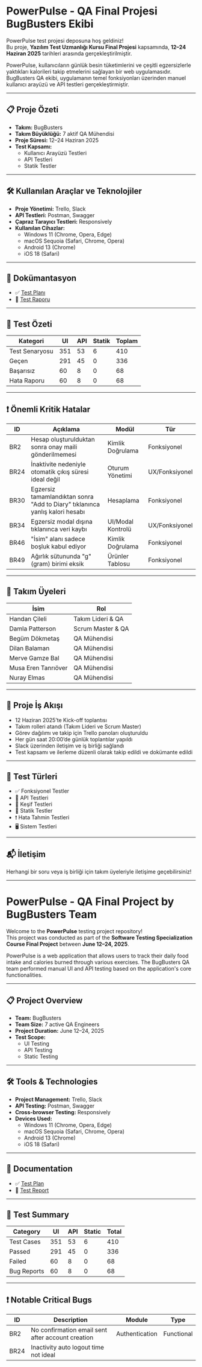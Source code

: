 # PowerPulse - QA Final Projesi BugBusters Ekibi

PowerPulse test projesi deposuna hoş geldiniz!  
Bu proje, **Yazılım Test Uzmanlığı Kursu Final Projesi** kapsamında, **12–24 Haziran 2025** tarihleri arasında gerçekleştirilmiştir.

PowerPulse, kullanıcıların günlük besin tüketimlerini ve çeşitli egzersizlerle yaktıkları kalorileri takip etmelerini sağlayan bir web uygulamasıdır. BugBusters QA ekibi, uygulamanın temel fonksiyonları üzerinden manuel kullanıcı arayüzü ve API testleri gerçekleştirmiştir.

---

## 📋 Proje Özeti

- **Takım:** BugBusters  
- **Takım Büyüklüğü:** 7 aktif QA Mühendisi  
- **Proje Süresi:** 12–24 Haziran 2025  
- **Test Kapsamı:**  
  - Kullanıcı Arayüzü Testleri  
  - API Testleri  
  - Statik Testler  

---

## 🛠 Kullanılan Araçlar ve Teknolojiler

- **Proje Yönetimi:** Trello, Slack  
- **API Testleri:** Postman, Swagger  
- **Çapraz Tarayıcı Testleri:** Responsively  
- **Kullanılan Cihazlar:**  
  - Windows 11 (Chrome, Opera, Edge)  
  - macOS Sequoia (Safari, Chrome, Opera)  
  - Android 13 (Chrome)  
  - iOS 18 (Safari)  

---

## 📄 Dokümantasyon

- ✅ [Test Planı](#)  
- 📑 [Test Raporu](#)  

---

## 🔢 Test Özeti

| Kategori      | UI  | API | Statik | Toplam |
|---------------|-----|-----|--------|--------|
| Test Senaryosu| 351 | 53  | 6      | 410    |
| Geçen         | 291 | 45  | 0      | 336    |
| Başarısız     | 60  | 8   | 0      | 68     |
| Hata Raporu   | 60  | 8   | 0      | 68     |

---

## ❗ Önemli Kritik Hatalar

| ID   | Açıklama                                                                   | Modül                 | Tür          |
|------|----------------------------------------------------------------------------|-----------------------|--------------|
| BR2  | Hesap oluşturulduktan sonra onay maili gönderilmemesi                     | Kimlik Doğrulama      | Fonksiyonel  |
| BR24 | İnaktivite nedeniyle otomatik çıkış süresi ideal değil                     | Oturum Yönetimi       | UX/Fonksiyonel |
| BR30 | Egzersiz tamamlandıktan sonra "Add to Diary" tıklanınca yanlış kalori hesabı | Hesaplama             | Fonksiyonel  |
| BR34 | Egzersiz modal dışına tıklanınca veri kaybı                                | UI/Modal Kontrolü     | UX/Fonksiyonel |
| BR46 | "İsim" alanı sadece boşluk kabul ediyor                                    | Kimlik Doğrulama      | Fonksiyonel  |
| BR49 | Ağırlık sütununda "g" (gram) birimi eksik                                 | Ürünler Tablosu       | Fonksiyonel  |

---

## 👥 Takım Üyeleri

| İsim                | Rol                     |
|---------------------|-------------------------|
| Handan Çileli       | Takım Lideri & QA       |
| Damla Patterson     | Scrum Master & QA       |
| Begüm Dökmetaş      | QA Mühendisi            |
| Dilan Balaman       | QA Mühendisi            |
| Merve Gamze Bal     | QA Mühendisi            |
| Musa Eren Tanrıöver | QA Mühendisi            |
| Nuray Elmas         | QA Mühendisi            |

---

## 🚀 Proje İş Akışı

- 12 Haziran 2025’te Kick-off toplantısı  
- Takım rolleri atandı (Takım Lideri ve Scrum Master)  
- Görev dağılımı ve takip için Trello panoları oluşturuldu  
- Her gün saat 20:00’de günlük toplantılar yapıldı  
- Slack üzerinden iletişim ve iş birliği sağlandı  
- Test kapsamı ve ilerleme düzenli olarak takip edildi ve dokümante edildi  

---

## 🧪 Test Türleri

- ✅ Fonksiyonel Testler  
- 🔁 API Testleri  
- 🧭 Keşif Testleri  
- 📄 Statik Testler  
- ❗ Hata Tahmin Testleri  
- 🖥️ Sistem Testleri  

---

## 📬 İletişim

Herhangi bir soru veya iş birliği için takım üyeleriyle iletişime geçebilirsiniz!

---

# PowerPulse - QA Final Project by BugBusters Team

Welcome to the **PowerPulse** testing project repository!  
This project was conducted as part of the **Software Testing Specialization Course Final Project** between **June 12–24, 2025**.

PowerPulse is a web application that allows users to track their daily food intake and calories burned through various exercises. The BugBusters QA team performed manual UI and API testing based on the application's core functionalities.

---

## 📋 Project Overview

- **Team:** BugBusters  
- **Team Size:** 7 active QA Engineers  
- **Project Duration:** June 12–24, 2025  
- **Test Scope:**  
  - UI Testing  
  - API Testing  
  - Static Testing  

---

## 🛠 Tools & Technologies

- **Project Management:** Trello, Slack  
- **API Testing:** Postman, Swagger  
- **Cross-browser Testing:** Responsively  
- **Devices Used:**  
  - Windows 11 (Chrome, Opera, Edge)  
  - macOS Sequoia (Safari, Chrome, Opera)  
  - Android 13 (Chrome)  
  - iOS 18 (Safari)  

---

## 📄 Documentation

- ✅ [Test Plan](#)  
- 📑 [Test Report](#)  

---

## 🔢 Test Summary

| Category     | UI  | API | Static | Total |
|--------------|-----|-----|--------|-------|
| Test Cases   | 351 | 53  | 6      | 410   |
| Passed       | 291 | 45  | 0      | 336   |
| Failed       | 60  | 8   | 0      | 68    |
| Bug Reports  | 60  | 8   | 0      | 68    |

---

## ❗ Notable Critical Bugs

| ID   | Description                                                                | Module              | Type          |
|------|----------------------------------------------------------------------------|---------------------|---------------|
| BR2  | No confirmation email sent after account creation                         | Authentication      | Functional    |
| BR24 | Inactivity auto logout time not ideal                                     |
